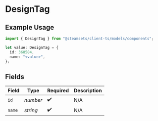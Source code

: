 # DesignTag

## Example Usage

```typescript
import { DesignTag } from "@steamsets/client-ts/models/components";

let value: DesignTag = {
  id: 368584,
  name: "<value>",
};
```

## Fields

| Field              | Type               | Required           | Description        |
| ------------------ | ------------------ | ------------------ | ------------------ |
| `id`               | *number*           | :heavy_check_mark: | N/A                |
| `name`             | *string*           | :heavy_check_mark: | N/A                |